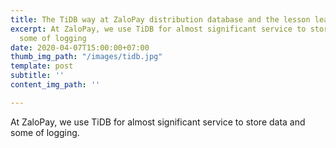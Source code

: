 ```yaml
---
title: The TiDB way at ZaloPay distribution database and the lesson learned
excerpt: At ZaloPay, we use TiDB for almost significant service to store data and
  some of logging
date: 2020-04-07T15:00:00+07:00
thumb_img_path: "/images/tidb.jpg"
template: post
subtitle: ''
content_img_path: ''

---
```

At ZaloPay, we use TiDB for almost significant service to store data and some of logging.